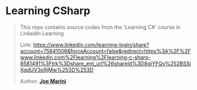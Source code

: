 # Learning CSharp
> This repo contains source codes from the 'Learning C#' course in LinkedIn Learning.
>
> Link: https://www.linkedin.com/learning-login/share?account=75841506&forceAccount=false&redirect=https%3A%2F%2Fwww.linkedin.com%2Flearning%2Flearning-c-sharp-8581491%3Ftrk%3Dshare_ent_url%26shareId%3D8gIYFQv%252BSSiXgdUV3o9jMw%253D%253D
> 
> Author: <strong><a href="https://www.linkedin.com/learning/instructors/joe-marini?trk=embed_lil">Joe Marini</a></strong>
